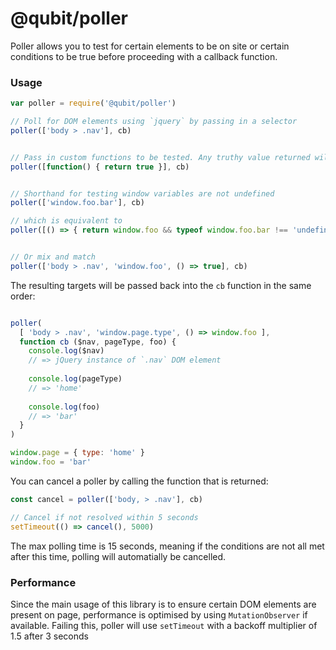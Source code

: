 @qubit/poller
=============

Poller allows you to test for certain elements to be on site or certain conditions to be true before proceeding with a callback function.

### Usage

```js
var poller = require('@qubit/poller')

// Poll for DOM elements using `jquery` by passing in a selector
poller(['body > .nav'], cb)


// Pass in custom functions to be tested. Any truthy value returned will be considered a passing condition.
poller([function() { return true }], cb)


// Shorthand for testing window variables are not undefined
poller(['window.foo.bar'], cb)

// which is equivalent to
poller([() => { return window.foo && typeof window.foo.bar !== 'undefined' }], cb)


// Or mix and match
poller(['body > .nav', 'window.foo', () => true], cb)

```

The resulting targets will be passed back into the `cb` function in the same order:

```js

poller(
  [ 'body > .nav', 'window.page.type', () => window.foo ],
  function cb ($nav, pageType, foo) {
    console.log($nav)
    // => jQuery instance of `.nav` DOM element
    
    console.log(pageType)
    // => 'home'
    
    console.log(foo)
    // => 'bar'
  }
)

window.page = { type: 'home' }
window.foo = 'bar'
```

You can cancel a poller by calling the function that is returned:
```js
const cancel = poller(['body, > .nav'], cb)

// Cancel if not resolved within 5 seconds
setTimeout(() => cancel(), 5000)
```

The max polling time is 15 seconds, meaning if the conditions are not all met after this time, polling will automatially be cancelled.

### Performance
Since the main usage of this library is to ensure certain DOM elements are present on page, performance is optimised by using `MutationObserver` if available. Failing this, poller will use `setTimeout` with a backoff multiplier of 1.5 after 3 seconds
